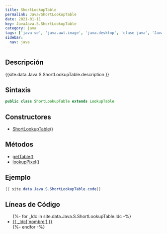 ```yaml
---
title: ShortLookupTable
permalink: Java/ShortLookupTable
date: 2021-01-11
key: JavaJava.S.ShortLookupTable
category: java
tags: ['java se', 'java.awt.image', 'java.desktop', 'clase java', 'Java 1.0']
sidebar: 
  nav: java
---
```


## Descripción
{{site.data.Java.S.ShortLookupTable.description }}

## Sintaxis
~~~java
public class ShortLookupTable extends LookupTable
~~~

## Constructores
* [ShortLookupTable()](/Java/ShortLookupTable/ShortLookupTable/)

## Métodos
* [getTable()](/Java/ShortLookupTable/getTable)
* [lookupPixel()](/Java/ShortLookupTable/lookupPixel)

## Ejemplo
~~~java
{{ site.data.Java.S.ShortLookupTable.code}}
~~~

## Líneas de Código
<ul>
{%- for _ldc in site.data.Java.S.ShortLookupTable.ldc -%}
   <li>
       <a href="{{_ldc['url'] }}">{{ _ldc['nombre'] }}</a>
   </li>
{%- endfor -%}
</ul>
